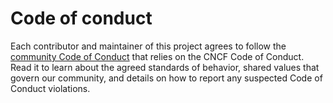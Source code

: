 # Code of conduct

Each contributor and maintainer of this project agrees to follow the [community Code of Conduct](https://github.com/kyma-project/community/blob/master/CODE_OF_CONDUCT.md) that relies on the CNCF Code of Conduct. Read it to learn about the agreed standards of behavior, shared values that govern our community, and details on how to report any suspected Code of Conduct violations.

